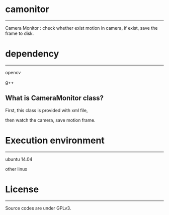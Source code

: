 # camonitor
-------------------

Camera Monitor : check whether exist motion in camera, if exist, save the frame to disk.

# dependency
-------------------

opencv

g++

What is CameraMonitor class?
-------------------

First, this class is provided with xml file, 

then watch the camera, save motion frame.


# Execution environment
---------------------------

ubuntu 14.04

other linux 

# License
-------

Source codes are under GPLv3.